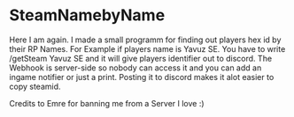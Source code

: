 # SteamNamebyName

Here I am again. I made a small programm for finding out players hex id by their RP Names. 
For Example if players name is Yavuz SE. You have to write /getSteam Yavuz SE and it will give players identifier out to discord.
The Webhook is server-side so nobody can access it and you can add an ingame notifier or just a print. Posting it to discord makes
it alot easier to copy steamid.

Credits to Emre for banning me from a Server I love :)
